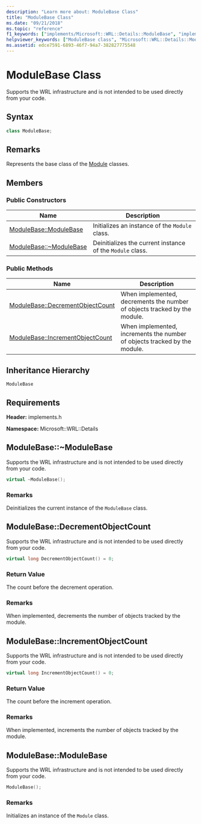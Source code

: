 ```yaml
---
description: "Learn more about: ModuleBase Class"
title: "ModuleBase Class"
ms.date: "09/21/2018"
ms.topic: "reference"
f1_keywords: ["implements/Microsoft::WRL::Details::ModuleBase", "implements/Microsoft::WRL::Details::ModuleBase::DecrementObjectCount", "implements/Microsoft::WRL::Details::ModuleBase::IncrementObjectCount", "implements/Microsoft::WRL::Details::ModuleBase::ModuleBase", "implements/Microsoft::WRL::Details::ModuleBase::~ModuleBase"]
helpviewer_keywords: ["ModuleBase class", "Microsoft::WRL::Details::ModuleBase::DecrementObjectCount method", "Microsoft::WRL::Details::ModuleBase::IncrementObjectCount method", "Microsoft::WRL::Details::ModuleBase::ModuleBase, constructor", "Microsoft::WRL::Details::ModuleBase::~ModuleBase, destructor"]
ms.assetid: edce7591-6893-46f7-94a7-382827775548
---
```

# ModuleBase Class

Supports the WRL infrastructure and is not intended to be used directly from your code.

## Syntax

```cpp
class ModuleBase;
```

## Remarks

Represents the base class of the [Module](module-class.md) classes.

## Members

### Public Constructors

Name                                         | Description
-------------------------------------------- | ---------------------------------------------------------
[ModuleBase::ModuleBase](#modulebase)        | Initializes an instance of the `Module` class.
[ModuleBase::~ModuleBase](#tilde-modulebase) | Deinitializes the current instance of the `Module` class.

### Public Methods

Name                                                      | Description
--------------------------------------------------------- | -------------------------------------------------------------------------
[ModuleBase::DecrementObjectCount](#decrementobjectcount) | When implemented, decrements the number of objects tracked by the module.
[ModuleBase::IncrementObjectCount](#incrementobjectcount) | When implemented, increments the number of objects tracked by the module.

## Inheritance Hierarchy

`ModuleBase`

## Requirements

**Header:** implements.h

**Namespace:** Microsoft::WRL::Details

## <a name="tilde-modulebase"></a> ModuleBase::~ModuleBase

Supports the WRL infrastructure and is not intended to be used directly from your code.

```cpp
virtual ~ModuleBase();
```

### Remarks

Deinitializes the current instance of the `ModuleBase` class.

## <a name="decrementobjectcount"></a> ModuleBase::DecrementObjectCount

Supports the WRL infrastructure and is not intended to be used directly from your code.

```cpp
virtual long DecrementObjectCount() = 0;
```

### Return Value

The count before the decrement operation.

### Remarks

When implemented, decrements the number of objects tracked by the module.

## <a name="incrementobjectcount"></a> ModuleBase::IncrementObjectCount

Supports the WRL infrastructure and is not intended to be used directly from your code.

```cpp
virtual long IncrementObjectCount() = 0;
```

### Return Value

The count before the increment operation.

### Remarks

When implemented, increments the number of objects tracked by the module.

## <a name="modulebase"></a> ModuleBase::ModuleBase

Supports the WRL infrastructure and is not intended to be used directly from your code.

```cpp
ModuleBase();
```

### Remarks

Initializes an instance of the `Module` class.
